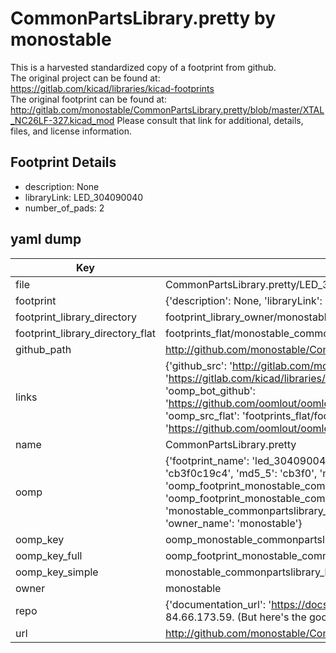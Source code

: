 # CommonPartsLibrary.pretty by monostable  
This is a harvested standardized copy of a footprint from github.  
The original project can be found at:  
https://gitlab.com/kicad/libraries/kicad-footprints  
The original footprint can be found at:
http://gitlab.com/monostable/CommonPartsLibrary.pretty/blob/master/XTAL_NC26LF-327.kicad_mod
Please consult that link for additional, details, files, and license information.  
## Footprint Details
* description: None  
* libraryLink: LED_304090040  
* number_of_pads: 2  
## yaml dump  
| Key | Value |  
| --- | --- |  
| file | CommonPartsLibrary.pretty/LED_304090040.kicad_mod |  
| footprint | {'description': None, 'libraryLink': 'LED_304090040', 'number_of_pads': 2} |  
| footprint_library_directory | footprint_library_owner/monostable_CommonPartsLibrary.pretty |  
| footprint_library_directory_flat | footprints_flat/monostable_commonpartslibrary_led_304090040/working |  
| github_path | http://github.com/monostable/CommonPartsLibrary.pretty/blob/master/LED_304090040.kicad_mod |  
| links | {'github_src': 'http://gitlab.com/monostable/CommonPartsLibrary.pretty/blob/master/XTAL_NC26LF-327.kicad_mod', 'github_src_repo': 'https://gitlab.com/kicad/libraries/kicad-footprints', 'oomp_bot': 'footprints/monostable_commonpartslibrary_led_304090040/working', 'oomp_bot_github': 'https://github.com/oomlout/oomlout_oomp_footprint_bot/tree/main/footprints/monostable_commonpartslibrary_led_304090040/working', 'oomp_src_flat': 'footprints_flat/footprints_flat/monostable_commonpartslibrary_led_304090040/working', 'oomp_src_flat_github': 'https://github.com/oomlout/oomlout_oomp_footprint_src/tree/main/footprints_flat/monostable_commonpartslibrary_led_304090040/working'} |  
| name | CommonPartsLibrary.pretty |  
| oomp | {'footprint_name': 'led_304090040', 'library_name': 'commonpartslibrary', 'md5': 'cb3f0c19c422e8f1ba647bd8c1ae8894', 'md5_10': 'cb3f0c19c4', 'md5_5': 'cb3f0', 'md5_6': 'cb3f0c', 'oomp_key': 'oomp_monostable_commonpartslibrary_led_304090040', 'oomp_key_extra': 'oomp_footprint_monostable_commonpartslibrary_led_304090040', 'oomp_key_full': 'oomp_footprint_monostable_commonpartslibrary_led_304090040_cb3f0c', 'oomp_key_simple': 'monostable_commonpartslibrary_led_304090040', 'original_filename': 'CommonPartsLibrary.pretty/LED_304090040.kicad_mod', 'owner_name': 'monostable'} |  
| oomp_key | oomp_monostable_commonpartslibrary_led_304090040 |  
| oomp_key_full | oomp_footprint_monostable_commonpartslibrary_led_304090040 |  
| oomp_key_simple | monostable_commonpartslibrary_led_304090040 |  
| owner | monostable |  
| repo | {'documentation_url': 'https://docs.github.com/rest/overview/resources-in-the-rest-api#rate-limiting', 'message': "API rate limit exceeded for 84.66.173.59. (But here's the good news: Authenticated requests get a higher rate limit. Check out the documentation for more details.)"} |  
| url | http://github.com/monostable/CommonPartsLibrary.pretty |  

